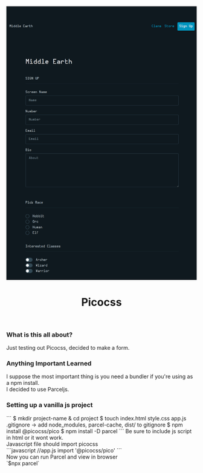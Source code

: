 <div align="center">
<img src="./public/middle.png" alt="picocss styled form"/>
<h1>Picocss</h1>
<br/>
</div>
<h3>What is this all about?</h3>
Just testing out Picocss, decided to make a form.
<h3>Anything Important Learned</h3>
I suppose the most important thing is you need a bundler if you're using as a npm install.
<br>
I decided to use Parceljs.
<h3> Setting up a vanilla js project </h3>
```
$ mkdir project-name & cd project
$ touch index.html style.css app.js .gitignore
    -> add node_modules, parcel-cache, dist/ to gitignore
$ npm install @picocss/pico
$ npm install -D parcel
```
Be sure to include js script in html or it wont work.
<br/>
Javascript file should import picocss <br/>
```javascript
//app.js
import '@picocss/pico'
```
<br/>
Now you can run Parcel and view in browser<br/>
`$npx parcel`

